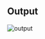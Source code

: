 ## Output
![output](https://user-images.githubusercontent.com/92927141/234262316-c74dadb2-e4f4-4f35-bb6f-21c2e25e2582.png)
